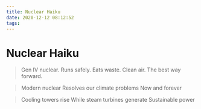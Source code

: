 ```yaml
---
title: Nuclear Haiku
date: 2020-12-12 08:12:52
tags:
---
```

# Nuclear Haiku

> Gen IV nuclear.
> Runs safely. Eats waste. Clean air.
> The best way forward.

> Modern nuclear
> Resolves our climate problems
> Now and forever

> Cooling towers rise
> While steam turbines generate
> Sustainable power

